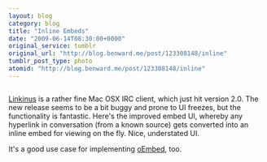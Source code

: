 ```yaml
---
layout: blog
category: blog
title: "Inline Embeds"
date: "2009-06-14T08:30:00+0000"
original_service: tumblr
original_url: "http://blog.benward.me/post/123308148/inline"
tumblr_post_type: photo
atomid: "http://blog.benward.me/post/123308148/inline"
---
```

<figure class="photo">
  <img src="http://benward.me/res/tumblr/media/123308148/0.jpg" alt="">
</figure>

[Linkinus](http://conceitedsoftware.com/products/linkinus) is a rather fine Mac OSX IRC client, which just hit version 2.0. The new release seems to be a bit buggy and prone to UI freezes, but the functionality is fantastic. Here's the improved embed UI, whereby any hyperlink in conversation (from a known source) gets converted into an inline embed for viewing on the fly. Nice, understated UI.

It's a good use case for implementing [oEmbed](http://oembed.com/), too.